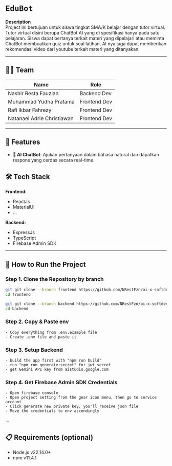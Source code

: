 # `EduBot`

**Description**  
Project ini bertujuan untuk siswa tingkat SMA/K belajar dengan tutor virtual.
Tutor virtual disini berupa ChatBot AI yang di spesifikasi hanya pada satu pelajaran.
Siswa dapat bertanya terkait materi yang dipelajari atau meminta ChatBot membuatkan quiz
untuk soal latihan, AI nya juga dapat memberikan rekomendasi video dari youtube terkait materi yang ditanyakan.

---

## 🧑‍💻 Team

| **Name**                   | **Role**     |
| -------------------------- | ------------ |
| Nashir Resta Fauzian       | Backend Dev  |
| Muhammad Yudha Pratama     | Frontend Dev |
| Rafi Ikbar Fahrezy         | Frontend Dev |
| Natanael Adrie Christiawan | Frontend Dev |

---

## 🚀 Features

- **🤖 AI ChatBot**: Ajukan pertanyaan dalam bahasa natural dan dapatkan respons yang cerdas secara real-time.

## 🛠 Tech Stack

**Frontend:**

- ReactJs
- MaterialUi
- ...

**Backend:**

- ExpressJs
- TypeScript
- Firebase Admin SDK

---

## 🚀 How to Run the Project

### Step 1. Clone the Repository by branch

```bash
git git clone --branch frontend https://github.com/NRestFzn/ai-x-softdev.git
cd frontend

git git clone --branch backend https://github.com/NRestFzn/ai-x-softdev.git
cd backend
```

### Step 2. Copy & Paste env

```
- Copy everything from .env.example file
- Create .env file and paste it

```

### Step 3. Setup Backend

```
- build the app first with "npm run build"
- run "npm run generate:secret" for jwt secret
- get Gemini API key from aistudio.google.com

```

### Step 4. Get Firebase Admin SDK Credentials

```
- Open firebase console
- Open project setting from the gear icon menu, then go to service account
- Click generate new private key, you'll receive json file
- Move the credentials to env ascendingly

```

...

## 📋 Requirements (optional)

- Node.js v22.14.0+
- npm v11.4.1
